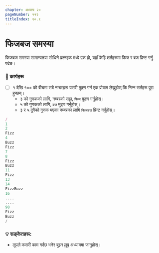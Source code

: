 ```yaml
---
chapter: अध्याय २०
pageNumber: ११२
titleIndex: २०.९
---
```

# फिजबज समस्या

फिजबज समस्या सामान्यतया सोधिने प्रश्नहरू मध्ये एक हो, यहाँ केहि शर्तहरूमा फिज र बज प्रिन्ट गर्नु पर्दछ।

### 📝 कार्यहरू

- [ ] १ देखि १०० को बीचमा सबै नम्बरहरू यसरी मुद्रण गर्न एक प्रोग्राम लेख्नुहोस् कि निम्न सर्तहरू पूरा हुन्छन्।
  - ३ को गुणकको लागि, नम्बरको सट्टा, `फिज` मुद्रण गर्नुहोस्।
  - ५ को गुणकको लागि, `बज` मुद्रण गर्नुहोस्।
  - ३ र ५ दुवैको गुणक भएका नम्बरका लागि `फिजबज` प्रिन्ट गर्नुहोस्।

```javascript
/
1
2
Fizz
4
Buzz
Fizz
7
8
Fizz
Buzz
11
Fizz
13
14
FizzBuzz
16
....
....
98
Fizz
Buzz
/
```

### 💡 सङ्केतहरू:

- लूपले कसरी काम गर्दछ भनेर बुझ्न [लूप](../loops/) अध्यायमा जानुहोस्।
